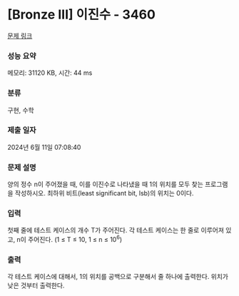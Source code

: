 # [Bronze III] 이진수 - 3460 

[문제 링크](https://www.acmicpc.net/problem/3460) 

### 성능 요약

메모리: 31120 KB, 시간: 44 ms

### 분류

구현, 수학

### 제출 일자

2024년 6월 11일 07:08:40

### 문제 설명

<p>양의 정수 n이 주어졌을 때, 이를 이진수로 나타냈을 때 1의 위치를 모두 찾는 프로그램을 작성하시오. 최하위 비트(least significant bit, lsb)의 위치는 0이다.</p>

### 입력 

 <p>첫째 줄에 테스트 케이스의 개수 T가 주어진다. 각 테스트 케이스는 한 줄로 이루어져 있고, n이 주어진다. (1 ≤ T ≤ 10, 1 ≤ n ≤ 10<sup>6</sup>)</p>

### 출력 

 <p>각 테스트 케이스에 대해서, 1의 위치를 공백으로 구분해서 줄 하나에 출력한다. 위치가 낮은 것부터 출력한다.</p>

